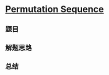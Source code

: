 # [Permutation Sequence](https://leetcode.com/problems/permutation-sequence/)
## 题目


## 解题思路


## 总结


